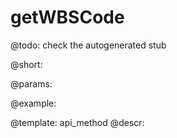getWBSCode
=============


@todo:
	check the autogenerated stub

@short:
	

@params:





@example:

@template:	api_method
@descr:

